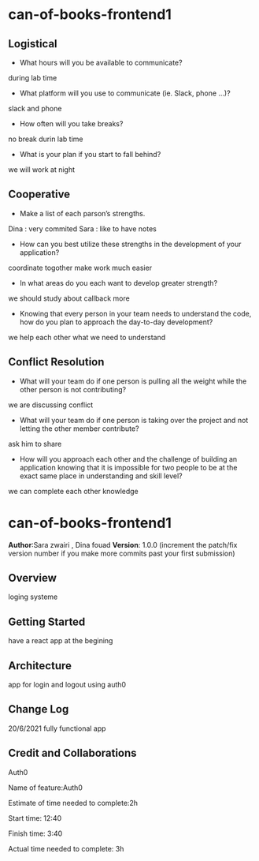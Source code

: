 # can-of-books-frontend1
## Logistical
- What hours will you be available to communicate?


during lab time

- What platform will you use to communicate (ie. Slack, phone …)?

slack and phone

- How often will you take breaks?

no break durin lab time

- What is your plan if you start to fall behind?

we will work at night

## Cooperative
- Make a list of each parson’s strengths.

Dina : very commited
Sara : like to have notes

- How can you best utilize these strengths in the development of your application?

coordinate togother make work much easier

- In what areas do you each want to develop greater strength?

we should study about callback more

- Knowing that every person in your team needs to understand the code, how do you plan to approach the day-to-day development?

we help each other what we need to understand

## Conflict Resolution
- What will your team do if one person is pulling all the weight while the other person is not contributing?

we are discussing conflict

- What will your team do if one person is taking over the project and not letting the other member contribute?

ask him to share 

- How will you approach each other and the challenge of building an application knowing that it is impossible for two people to be at the exact same place in understanding and skill level?

we can complete each other knowledge


# can-of-books-frontend1

**Author**:Sara zwairi , Dina fouad
**Version**: 1.0.0 (increment the patch/fix version number if you make more commits past your first submission)

## Overview
loging systeme 

## Getting Started
have a react app at the begining

## Architecture
app for login and logout using auth0

## Change Log
20/6/2021 fully functional app

## Credit and Collaborations

Auth0

Name of feature:Auth0

Estimate of time needed to complete:2h

Start time: 12:40

Finish time: 3:40

Actual time needed to complete: 3h